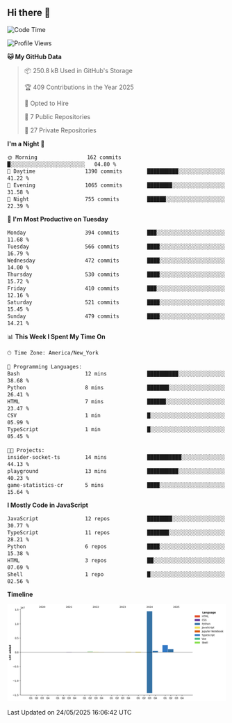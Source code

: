 ## Hi there 👋

<!--START_SECTION:waka-->
![Code Time](http://img.shields.io/badge/Code%20Time-329%20hrs%2050%20mins-blue)

![Profile Views](http://img.shields.io/badge/Profile%20Views-59-blue)

**🐱 My GitHub Data** 

> 📦 250.8 kB Used in GitHub's Storage 
 > 
> 🏆 409 Contributions in the Year 2025
 > 
> 💼 Opted to Hire
 > 
> 📜 7 Public Repositories 
 > 
> 🔑 27 Private Repositories 
 > 
**I'm a Night 🦉** 

```text
🌞 Morning                162 commits         █░░░░░░░░░░░░░░░░░░░░░░░░   04.80 % 
🌆 Daytime                1390 commits        ██████████░░░░░░░░░░░░░░░   41.22 % 
🌃 Evening                1065 commits        ████████░░░░░░░░░░░░░░░░░   31.58 % 
🌙 Night                  755 commits         ██████░░░░░░░░░░░░░░░░░░░   22.39 % 
```
📅 **I'm Most Productive on Tuesday** 

```text
Monday                   394 commits         ███░░░░░░░░░░░░░░░░░░░░░░   11.68 % 
Tuesday                  566 commits         ████░░░░░░░░░░░░░░░░░░░░░   16.79 % 
Wednesday                472 commits         ████░░░░░░░░░░░░░░░░░░░░░   14.00 % 
Thursday                 530 commits         ████░░░░░░░░░░░░░░░░░░░░░   15.72 % 
Friday                   410 commits         ███░░░░░░░░░░░░░░░░░░░░░░   12.16 % 
Saturday                 521 commits         ████░░░░░░░░░░░░░░░░░░░░░   15.45 % 
Sunday                   479 commits         ████░░░░░░░░░░░░░░░░░░░░░   14.21 % 
```


📊 **This Week I Spent My Time On** 

```text
🕑︎ Time Zone: America/New_York

💬 Programming Languages: 
Bash                     12 mins             ██████████░░░░░░░░░░░░░░░   38.68 % 
Python                   8 mins              ███████░░░░░░░░░░░░░░░░░░   26.41 % 
HTML                     7 mins              ██████░░░░░░░░░░░░░░░░░░░   23.47 % 
CSV                      1 min               █░░░░░░░░░░░░░░░░░░░░░░░░   05.99 % 
TypeScript               1 min               █░░░░░░░░░░░░░░░░░░░░░░░░   05.45 % 

🐱‍💻 Projects: 
insider-socket-ts        14 mins             ███████████░░░░░░░░░░░░░░   44.13 % 
playground               13 mins             ██████████░░░░░░░░░░░░░░░   40.23 % 
game-statistics-cr       5 mins              ████░░░░░░░░░░░░░░░░░░░░░   15.64 % 
```

**I Mostly Code in JavaScript** 

```text
JavaScript               12 repos            ████████░░░░░░░░░░░░░░░░░   30.77 % 
TypeScript               11 repos            ███████░░░░░░░░░░░░░░░░░░   28.21 % 
Python                   6 repos             ████░░░░░░░░░░░░░░░░░░░░░   15.38 % 
HTML                     3 repos             ██░░░░░░░░░░░░░░░░░░░░░░░   07.69 % 
Shell                    1 repo              █░░░░░░░░░░░░░░░░░░░░░░░░   02.56 % 
```



**Timeline**

![Lines of Code chart](https://raw.githubusercontent.com/dikshithvishnu/dikshithvishnu/main/assets/bar_graph.png)


 Last Updated on 24/05/2025 16:06:42 UTC
<!--END_SECTION:waka-->

